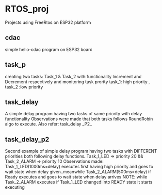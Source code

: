 # RTOS_proj
Projects using FreeRtos on ESP32 platform
## cdac
simple hello-cdac program on ESP32 board
## task_p
creating two tasks: Task_1 & Task_2 with functionality Increment and Decrement respectively and monitoring task prority
task_1: high priority , task_2 :low priority
## task_delay
A simple delay program having two tasks of same priority with delay functionality
Observations were made that both tasks follows RoundRobin algo to execute.
Also refer: task_delay _P2..
## task_delay_p2
Second example of simple delay program having two tasks with DIFFERENT priorities both following
delay functions. Task_1_LED => priority 20 && Task_2_ALARM => priority 10
Observations made: Task_1_LED(1000ms=delay) executes first having high priority and goes to wait state when delay given..meanwhile Task_2_ALARM(500ms=delay) if Ready executes and goes to wait state when delay arrives
NOTE: while Task_2_ALARM executes if Task_1_LED changed into READY state it starts executing 


